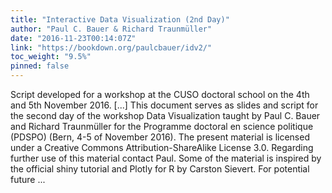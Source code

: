 ```yaml
---
title: "Interactive Data Visualization (2nd Day)"
author: "Paul C. Bauer & Richard Traunmüller"
date: "2016-11-23T00:14:07Z"
link: "https://bookdown.org/paulcbauer/idv2/"
toc_weight: "9.5%"
pinned: false
---
```


Script developed for a workshop at the CUSO doctoral school on the 4th and 5th November 2016. [...] This document serves as slides and script for the second day of the workshop Data Visualization taught by Paul C. Bauer and Richard Traunmüller for the Programme doctoral en science politique (PDSPO) (Bern, 4-5 of November 2016). The present material is licensed under a Creative Commons Attribution-ShareAlike License 3.0. Regarding further use of this material contact Paul. Some of the material is inspired by the official shiny tutorial and Plotly for R by Carston Sievert. For potential future ...
